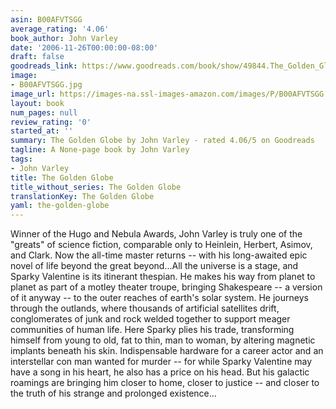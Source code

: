 ```yaml
---
asin: B00AFVTSGG
average_rating: '4.06'
book_author: John Varley
date: '2006-11-26T00:00:00-08:00'
draft: false
goodreads_link: https://www.goodreads.com/book/show/49844.The_Golden_Globe
image:
- B00AFVTSGG.jpg
image_url: https://images-na.ssl-images-amazon.com/images/P/B00AFVTSGG.01._SCLZZZZZZZ.jpg
layout: book
num_pages: null
review_rating: '0'
started_at: ''
summary: The Golden Globe by John Varley - rated 4.06/5 on Goodreads
tagline: A None-page book by John Varley
tags:
- John Varley
title: The Golden Globe
title_without_series: The Golden Globe
translationKey: The Golden Globe
yaml: the-golden-globe
---
```


Winner of the Hugo and Nebula Awards, John Varley is truly one of the "greats" of science fiction, comparable only to Heinlein, Herbert, Asimov, and Clark. Now the all-time master returns -- with his long-awaited epic novel of life beyond the great beyond...All the universe is a stage, and Sparky Valentine is its itinerant thespian. He makes his way from planet to planet as part of a motley theater troupe, bringing Shakespeare -- a version of it anyway -- to the outer reaches of earth's solar system. He journeys through the outlands, where thousands of artificial satellites drift, conglomerates of junk and rock welded together to support meager communities of human life. Here Sparky plies his trade, transforming himself from young to old, fat to thin, man to woman, by altering magnetic implants beneath his skin. Indispensable hardware for a career actor and an interstellar con man wanted for murder -- for while Sparky Valentine may have a song in his heart, he also has a price on his head. But his galactic roamings are bringing him closer to home, closer to justice -- and closer to the truth of his strange and prolonged existence...